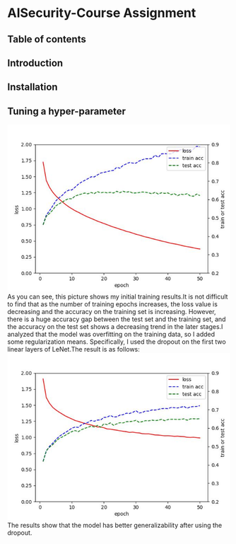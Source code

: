 # AISecurity-Course Assignment



## Table of contents




## Introduction




## Installation




## Tuning a hyper-parameter

<div align="center">
  <img src="result_image/LeNet_result.jpg" />
</div>
As you can see, this picture shows my initial training results.It is not difficult to find that as the number of training epochs increases, the loss value is decreasing and the accuracy on the training set is increasing. However, there is a huge accuracy gap between the test set and the training set, and the accuracy on the test set shows a decreasing trend in the later stages.I analyzed that the model was overfitting on the training data, so I added some regularization means. Specifically, I used the dropout on the first two linear layers of LeNet.The result is as follows:

<div align="center">
  <img src="result_image/LeNet_dropout_result.jpg" />
</div>
The results show that the model has better generalizability after using the dropout.




